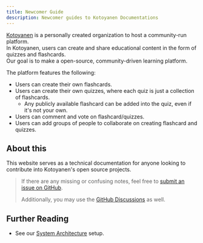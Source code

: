 ```yaml
---
title: Newcomer Guide
description: Newcomer guides to Kotoyanen Documentations
---
```


[Kotoyanen](https://github.com/Kotoyanen) is a personally created organization to host a community-run platform.<br>
In Kotoyanen, users can create and share educational content in the form of quizzes and flashcards.<br>
Our goal is to make a open-source, community-driven learning platform.

The platform features the following:

- Users can create their own flashcards.
- Users can create their own quizzes, where each quiz is just a collection of flashcards.
    - Any publicly available flashcard can be added into the quiz, even if it's not your own.
- Users can comment and vote on flashcard/quizzes.
- Users can add groups of people to collaborate on creating flashcard and quizzes.

## About this

This website serves as a technical documentation for anyone looking to contribute into Kotoyanen's open source projects.

> If there are any missing or confusing notes, feel free to [submit an issue on GitHub](https://github.com/Kotoyanen/docs/issues).
>
> Additionally, you may use the [GitHub Discussions](https://github.com/Kotoyanen/docs/discussions) as well.

## Further Reading

- See our [System Architecture](/docs/basic/system-architecture) setup.
